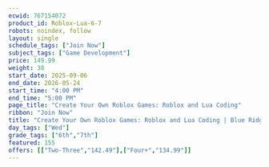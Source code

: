 ```yaml
---
ecwid: 767154072
product_id: Roblox-Lua-6-7
robots: noindex, follow
layout: single
schedule_tags: ["Join Now"]
subject_tags: ["Game Development"]
price: 149.99
weight: 38
start_date: 2025-09-06
end_date: 2026-05-24
start_time: "4:00 PM"
end_time: "5:00 PM"
page_title: "Create Your Own Roblox Games: Roblox and Lua Coding"
ribbon: "Join Now"
title: "Create Your Own Roblox Games: Roblox and Lua Coding | Blue Ridge Boost"
day_tags: ["Wed"]
grade_tags: ["6th","7th"]
featured: 155
offers: [["Two-Three","142.49"],["Four+","134.99"]]
---
```

